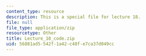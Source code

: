 ```yaml
---
content_type: resource
description: This is a special file for lecture 18.
file: null
file_type: application/zip
resourcetype: Other
title: Lecture_18_code.zip
uid: 56881ad5-542f-1a42-c48f-e7ca37d049cc
---
```

